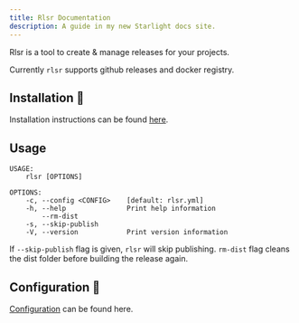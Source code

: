 ```yaml
---
title: Rlsr Documentation
description: A guide in my new Starlight docs site.
---
```


Rlsr is a tool to create & manage releases for your projects.

Currently `rlsr` supports github releases and docker registry.

## Installation 🚀

Installation instructions can be found [here](/installation/).

## Usage

```
USAGE:
    rlsr [OPTIONS]

OPTIONS:
    -c, --config <CONFIG>    [default: rlsr.yml]
    -h, --help               Print help information
        --rm-dist
    -s, --skip-publish
    -V, --version            Print version information
```

If `--skip-publish` flag is given, `rlsr` will skip publishing. `rm-dist` flag cleans the dist folder before building the release again.

## Configuration 🔧

[Configuration](/config/config/) can be found here.
